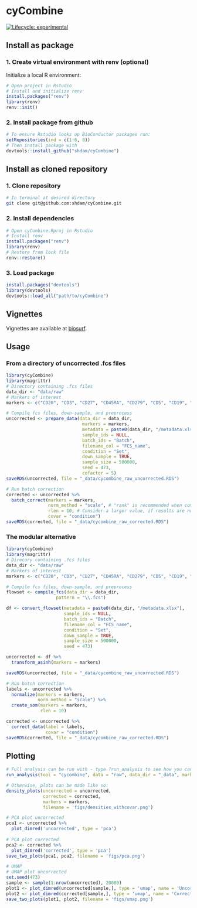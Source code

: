 
<!-- README.md is generated from README.Rmd. Please edit that file -->

# cyCombine

<!-- badges: start -->

[![Lifecycle:
experimental](https://img.shields.io/badge/lifecycle-experimental-orange.svg)](https://www.tidyverse.org/lifecycle/#experimental)
<!-- badges: end -->

<!-- ## Clone github repository -->

<!-- ``` {sh, eval = FALSE} -->

<!-- # Run in terminal -->

<!-- git clone git@github.com:shdam/cyCombine.git -->

<!-- ``` -->

<!-- ## Restore renv library -->

<!-- ``` {r, eval = FALSE} -->

<!-- # Open project in Rstudio -->

<!-- # Install renv and restore library -->

<!-- install.packages("renv") -->

<!-- library(renv) -->

<!-- renv::restore() -->

<!-- ``` -->

## Install as package

### 1\. Create virtual environment with renv (optional)

Initialize a local R environment:

``` r
# Open project in Rstudio
# Install and initialize renv 
install.packages("renv")
library(renv)
renv::init()
```

### 2\. Install package from github

``` r
# To ensure Rstudio looks up BioConductor packages run:
setRepositories(ind = c(1:6, 8))
# Then install package with
devtools::install_github("shdam/cyCombine")
```

## Install as cloned repository

### 1\. Clone repository

``` sh
# In terminal at desired directory
git clone git@github.com:shdam/cyCombine.git
```

### 2\. Install dependencies

``` r
# Open cyCombine.Rproj in Rstudio
# Install renv
install.packages("renv")
library(renv)
# Restore from lock file
renv::restore()
```

### 3\. Load package

``` r
install.packages("devtools")
library(devtools)
devtools::load_all("path/to/cyCombine")
```

## Vignettes

Vignettes are available at [biosurf](https://biosurf.org/cyCombine).

## Usage

### From a directory of uncorrected .fcs files

``` r
library(cyCombine)
library(magrittr)
# Directory containing .fcs files
data_dir <- "data/raw"
# Markers of interest
markers <- c("CD20", "CD3", "CD27", "CD45RA", "CD279", "CD5", "CD19", "CD14", "CD45RO", "GranzymeA", "GranzymeK", "FCRL6", "CD355", "CD152", "CD69", "CD33", "CD4", "CD337", "CD8", "CD197", "LAG3", "CD56", "CD137", "CD161", "FoxP3", "CD80", "CD270", "CD275", "CD134", "CD278", "CD127", "KLRG1", "CD25", "HLADR", "TBet", "XCL1")

# Compile fcs files, down-sample, and preprocess
uncorrected <- prepare_data(data_dir = data_dir,
                             markers = markers,
                             metadata = paste0(data_dir, "/metadata.xlsx"), # Can also be .csv file or data.frame object
                             sample_ids = NULL,
                             batch_ids = "Batch",
                             filename_col = "FCS_name",
                             condition = "Set",
                             down_sample = TRUE,
                             sample_size = 500000,
                             seed = 473,
                             cofactor = 5) 
saveRDS(uncorrected, file = "_data/cycombine_raw_uncorrected.RDS")

# Run batch correction
corrected <- uncorrected %>%
  batch_correct(markers = markers,
                norm_method = "scale", # "rank" is recommended when combining data with heavy batch effects
                rlen = 10, # Consider a larger value, if results are not convincing (e.g. 100)
                covar = "condition")
saveRDS(corrected, file = "_data/cycombine_raw_corrected.RDS")
```

### The modular alternative

``` r
library(cyCombine)
library(magrittr)
# Direcory containing .fcs files
data_dir <- "data/raw"
# Markers of interest
markers <- c("CD20", "CD3", "CD27", "CD45RA", "CD279", "CD5", "CD19", "CD14", "CD45RO", "GranzymeA", "GranzymeK", "FCRL6", "CD355", "CD152", "CD69", "CD33", "CD4", "CD337", "CD8", "CD197", "LAG3", "CD56", "CD137", "CD161", "FoxP3", "CD80", "CD270", "CD275", "CD134", "CD278", "CD127", "KLRG1", "CD25", "HLADR", "TBet", "XCL1")

# Compile fcs files, down-sample, and preprocess
flowset <- compile_fcs(data_dir = data_dir,
                   pattern = "\\.fcs")

df <- convert_flowset(metadata = paste0(data_dir, "/metadata.xlsx"),
                      sample_ids = NULL,
                      batch_ids = "Batch",
                      filename_col = "FCS_name",
                      condition = "Set",
                      down_sample = TRUE,
                      sample_size = 500000,
                      seed = 473)

uncorrected <- df %>% 
  transform_asinh(markers = markers)

saveRDS(uncorrected, file = "_data/cycombine_raw_uncorrected.RDS")

# Run batch correction
labels <- uncorrected %>%
  normalize(markers = markers,
            norm_method = "scale") %>%
  create_som(markers = markers,
             rlen = 10)

corrected <- uncorrected %>%
  correct_data(label = labels,
               covar = "condition")
saveRDS(corrected, file = "_data/cycombine_raw_corrected.RDS")
```

<!-- ### From a flowset -->

<!-- ```{r, eval = FALSE} -->

<!-- library(cyCombine) -->

<!-- library(magrittr) -->

<!-- # Load data -->

<!-- # Should contain the flowset, sample_ids, batch_ids, and markers of interest -->

<!-- load("data/flowset.Rdata") -->

<!-- # Convert flowset to workable datafram and transform data -->

<!-- uncorrected <- flowset %>% -->

<!--   convert_flowset(batch_ids = batch_ids, -->

<!--                   sample_ids = sample_ids, -->

<!--                   down_sample = TRUE, -->

<!--                   sample_size = 100000, -->

<!--                   seed = 473) %>%  -->

<!--   transform_asinh(markers = markers) -->

<!-- # Run batch correction -->

<!-- corrected <- uncorrected %>% -->

<!--   batch_correct(seed = 473) -->

<!-- ``` -->

## Plotting

``` r
# Full analysis can be run with - type ?run_analysis to see how you can modify the analysis
run_analysis(tool = "cycombine", data = "raw", data_dir = "_data", markers = markers)

# Otherwise, plots can be made like so:
density_plots(uncorrected = uncorrected,
              corrected = corrected,
              markers = markers,
              filename = 'figs/densities_withcovar.png')

# PCA plot uncorrected
pca1 <- uncorrected %>%
  plot_dimred('uncorrected', type = 'pca')
  
# PCA plot corrected
pca2 <- corrected %>%
  plot_dimred('corrected', type = 'pca')
save_two_plots(pca1, pca2, filename = 'figs/pca.png')

# UMAP
# UMAP plot uncorrected
set.seed(473)
sample <- sample(1:nrow(uncorrected), 20000)
plot1 <- plot_dimred(uncorrected[sample,], type = 'umap', name = 'Uncorrected')
plot2 <- plot_dimred(corrected[sample,], type = 'umap', name = 'Corrected')
save_two_plots(plot1, plot2, filename = 'figs/umap.png')
```
